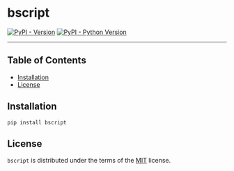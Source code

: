 # bscript

[![PyPI - Version](https://img.shields.io/pypi/v/bscript.svg)](https://pypi.org/project/bscript)
[![PyPI - Python Version](https://img.shields.io/pypi/pyversions/bscript.svg)](https://pypi.org/project/bscript)

-----

## Table of Contents

- [Installation](#installation)
- [License](#license)

## Installation

```console
pip install bscript
```

## License

`bscript` is distributed under the terms of the [MIT](https://spdx.org/licenses/MIT.html) license.
